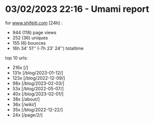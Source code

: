 # 03/02/2023 22:16 - Umami report
for www.shifeiti.com [24h] :

 - 944 (118) page views
 - 252 (36) uniques
 - 155 (6) bounces
 - 16h 34' 51'' (-7h 23' 24'') totaltime


top 10 urls:
 - 216x [/]
 - 131x [/blog/2023-01-12/]
 - 123x [/blog/2022-12-09/]
 - 98x [/blog/2023-02-03/]
 - 53x [/blog/2022-05-07/]
 - 40x [/blog/2023-02-01/]
 - 38x [/about/]
 - 36x [/wiki/]
 - 35x [/blog/2022-12-22/]
 - 24x [/page/2/]


